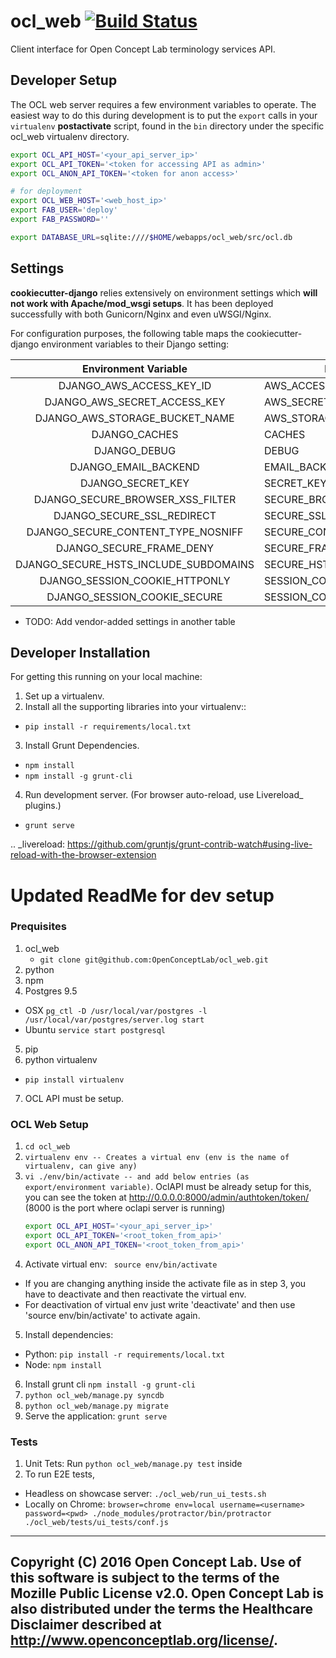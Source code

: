 # ocl_web [![Build Status](https://app.snap-ci.com/OpenConceptLab/ocl_web/branch/master/build_image)](https://app.snap-ci.com/OpenConceptLab/ocl_web/branch/master)

Client interface for Open Concept Lab terminology services API.


## Developer Setup

The OCL web server requires a few environment variables to operate. The easiest
way to do this during development is to put the `export` calls in your `virtualenv`
__postactivate__ script, found in the `bin` directory under the specific
ocl_web virtualenv directory.

```sh
export OCL_API_HOST='<your_api_server_ip>'
export OCL_API_TOKEN='<token for accessing API as admin>'
export OCL_ANON_API_TOKEN='<token for anon access>'

# for deployment
export OCL_WEB_HOST='<web_host_ip>'
export FAB_USER='deploy'
export FAB_PASSWORD=''

export DATABASE_URL=sqlite:////$HOME/webapps/ocl_web/src/ocl.db
```

## Settings

__cookiecutter-django__ relies extensively on environment settings which **will not work with Apache/mod_wsgi setups**. It has been deployed successfully with both Gunicorn/Nginx and even uWSGI/Nginx.

For configuration purposes, the following table maps the cookiecutter-django environment variables to their Django setting:

|          Environment Variable         | Django Setting                 | Development Default                            | Production Default                          |
|:-------------------------------------:|--------------------------------|------------------------------------------------|---------------------------------------------|
| DJANGO_AWS_ACCESS_KEY_ID              | AWS_ACCESS_KEY_ID              | n/a                                            | raises error                                |
| DJANGO_AWS_SECRET_ACCESS_KEY          | AWS_SECRET_ACCESS_KEY          | n/a                                            | raises error                                |
| DJANGO_AWS_STORAGE_BUCKET_NAME        | AWS_STORAGE_BUCKET_NAME        | n/a                                            | raises error                                |
| DJANGO_CACHES                         | CACHES                         | locmem                                         | memcached                                   |
| DJANGO_DEBUG                          | DEBUG                          | True                                           | False                                       |
| DJANGO_EMAIL_BACKEND                  | EMAIL_BACKEND                  | django.core.mail.backends.console.EmailBackend | django.core.mail.backends.smtp.EmailBackend |
| DJANGO_SECRET_KEY                     | SECRET_KEY                     | CHANGEME!!!                                    | raises error                                |
| DJANGO_SECURE_BROWSER_XSS_FILTER      | SECURE_BROWSER_XSS_FILTER      | n/a                                            | True                                        |
| DJANGO_SECURE_SSL_REDIRECT            | SECURE_SSL_REDIRECT            | n/a                                            | True                                        |
| DJANGO_SECURE_CONTENT_TYPE_NOSNIFF    | SECURE_CONTENT_TYPE_NOSNIFF    | n/a                                            | True                                        |
| DJANGO_SECURE_FRAME_DENY              | SECURE_FRAME_DENY              | n/a                                            | True                                        |
| DJANGO_SECURE_HSTS_INCLUDE_SUBDOMAINS | SECURE_HSTS_INCLUDE_SUBDOMAINS | n/a                                            | True                                        |
| DJANGO_SESSION_COOKIE_HTTPONLY        | SESSION_COOKIE_HTTPONLY        | n/a                                            | True                                        |
| DJANGO_SESSION_COOKIE_SECURE          | SESSION_COOKIE_SECURE          | n/a                                            | False                                       |
* TODO: Add vendor-added settings in another table

## Developer Installation

For getting this running on your local machine:

1. Set up a virtualenv.
2. Install all the supporting libraries into your virtualenv::
  * ``` pip install -r requirements/local.txt ```

3. Install Grunt Dependencies.
  * ``` npm install ```
  * ``` npm install -g grunt-cli ```

4. Run development server. (For browser auto-reload, use Livereload_ plugins.)
  * ``` grunt serve ```

.. _livereload: https://github.com/gruntjs/grunt-contrib-watch#using-live-reload-with-the-browser-extension


# Updated ReadMe for dev setup

### Prequisites

1. ocl_web  
   * ``` git clone git@github.com:OpenConceptLab/ocl_web.git ```
2. python
3. npm
4. Postgres 9.5
  * OSX ``` pg_ctl -D /usr/local/var/postgres -l /usr/local/var/postgres/server.log start ```
  * Ubuntu ``` service start postgresql ```
5. pip
6. python virtualenv
  * ``` pip install virtualenv ```
7. OCL API must be setup.

### OCL Web Setup

1. ``` cd ocl_web ```
2. ``` virtualenv env -- Creates a virtual env (env is the name of virtualenv, can give any) ```
3. ``` vi ./env/bin/activate -- and add below entries (as export/environment variable) ```.
   OclAPI must be already setup for this, you can see the token at http://0.0.0.0:8000/admin/authtoken/token/ (8000 is the port where oclapi server is running)
   ```sh
   export OCL_API_HOST='<your_api_server_ip>'
   export OCL_API_TOKEN='<root_token_from_api>'
   export OCL_ANON_API_TOKEN='<root_token_from_api>'
   
   ```
4. Activate virtual env: ``` source env/bin/activate```
  * If you are changing anything inside the activate file as in step 3, you have to deactivate and then reactivate the virtual env.
  * For deactivation of virtual env just write 'deactivate' and then use 'source env/bin/activate' to activate again.
5. Install dependencies:
  * Python: ```pip install -r requirements/local.txt```
  * Node: ``` npm install ```
6. Install grunt cli ```npm install -g grunt-cli```
7. ``` python ocl_web/manage.py syncdb ```
8. ``` python ocl_web/manage.py migrate ```
9. Serve the application: ``` grunt serve ```

### Tests

1. Unit Tets: Run ``` python ocl_web/manage.py test ``` inside 
2. To run E2E tests,
  * Headless on showcase server: ``` ./ocl_web/run_ui_tests.sh ```
  * Locally on Chrome: ``` browser=chrome env=local username=<username> password=<pwd> ./node_modules/protractor/bin/protractor ./ocl_web/tests/ui_tests/conf.js ```


---------------------------------------------------------------------
Copyright (C) 2016 Open Concept Lab. Use of this software is subject
to the terms of the Mozille Public License v2.0. Open Concept Lab is
also distributed under the terms the Healthcare Disclaimer
described at http://www.openconceptlab.org/license/.
---------------------------------------------------------------------
